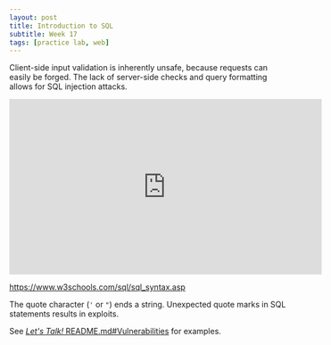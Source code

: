 ```yaml
---
layout: post
title: Introduction to SQL
subtitle: Week 17
tags: [practice lab, web]
---
```


Client-side input validation is inherently unsafe, because requests can easily be forged. The lack of server-side checks and query formatting allows for SQL injection attacks.

<center>
<iframe width="560" height="315" src="https://www.youtube-nocookie.com/embed/_jKylhJtPmI" frameborder="0" allow="autoplay; encrypted-media" allowfullscreen></iframe>
</center>

<https://www.w3schools.com/sql/sql_syntax.asp>

The quote character (`'` or `"`) ends a string. Unexpected quote marks in SQL statements results in exploits.

See [*Let's Talk!* README.md#Vulnerabilities](https://github.com/twlinux/lets-talk#vulnerabilities) for examples.
